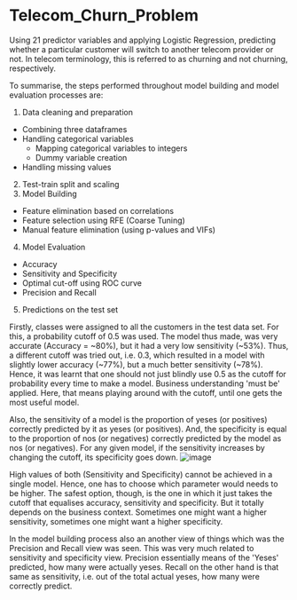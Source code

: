 # Telecom_Churn_Problem
Using 21 predictor variables and applying Logistic Regression, predicting whether a particular customer will switch to another telecom provider or not. In telecom terminology, this is referred to as churning and not churning, respectively.

To summarise, the steps performed throughout model building and model evaluation processes are:

1. Data cleaning and preparation
  - Combining three dataframes
  - Handling categorical variables
    - Mapping categorical variables to integers
    - Dummy variable creation
  - Handling missing values
2. Test-train split and scaling
3. Model Building
  - Feature elimination based on correlations
  - Feature selection using RFE (Coarse Tuning)
  - Manual feature elimination (using p-values and VIFs)
4. Model Evaluation
  - Accuracy
  - Sensitivity and Specificity
  - Optimal cut-off using ROC curve
  - Precision and Recall
5. Predictions on the test set

Firstly, classes were assigned to all the customers in the test data set. For this, a probability cutoff of 0.5 was used. The model thus made, was very accurate (Accuracy = ~80%), but it had a very low sensitivity (~53%). Thus, a different cutoff was tried out, i.e. 0.3, which resulted in a model with slightly lower accuracy (~77%), but a much better sensitivity (~78%). 
Hence, it was learnt that one should not just blindly use 0.5 as the cutoff for probability every time to make a model. Business understanding 'must be' applied. Here, that means playing around with the cutoff, until one gets the most useful model.

Also, the sensitivity of a model is the proportion of yeses (or positives) correctly predicted by it as yeses (or positives). And, the specificity is equal to the proportion of nos (or negatives) correctly predicted by the model as nos (or negatives). For any given model, if the sensitivity increases by changing the cutoff, its specificity goes down.
![image](https://user-images.githubusercontent.com/32987284/114919562-06910a00-9e46-11eb-8181-404c2838c749.png)

High values of both (Sensitivity and Specificity) cannot be achieved in a single model. Hence, one has to choose which parameter would needs to be higher. The safest option, though, is the one in which it just takes the cutoff that equalises accuracy, sensitivity and specificity. But it totally depends on the business context. Sometimes one might want a higher sensitivity, sometimes one might want a higher specificity.

In the model building process also an another view of things which was the Precision and Recall view was seen. This was very much related to sensitivity and specificity view. Precision essentially means of the 'Yeses' predicted, how many were actually yeses. Recall on the other hand is that same as sensitivity, i.e. out of the total actual yeses, how many were correctly predict.
